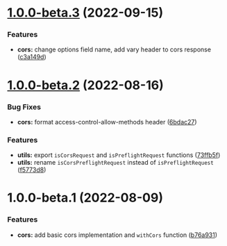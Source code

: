 # [1.0.0-beta.3](https://github.com/httpland/cors/compare/1.0.0-beta.2...1.0.0-beta.3) (2022-09-15)


### Features

* **cors:** change options field name, add vary header to cors response ([c3a149d](https://github.com/httpland/cors/commit/c3a149d8d7c86a7ec712a8ce10aaade2e718e631))

# [1.0.0-beta.2](https://github.com/httpland/cors/compare/1.0.0-beta.1...1.0.0-beta.2) (2022-08-16)


### Bug Fixes

* **cors:** format access-control-allow-methods header ([6bdac27](https://github.com/httpland/cors/commit/6bdac27a90d33d08d55b0b53767344edc3382891))


### Features

* **utils:** export `isCorsRequest` and `isPreflightRequest` functions ([73ffb5f](https://github.com/httpland/cors/commit/73ffb5f6cf9093277be8f380d8ab4a5e9339e3cc))
* **utils:** rename `isCorsPreflightRequest` instead of `isPreflightRequest` ([f5773d8](https://github.com/httpland/cors/commit/f5773d8ecd4df541946f63b114509619c22620a0))

# 1.0.0-beta.1 (2022-08-09)


### Features

* **cors:** add basic cors implementation and `withCors` function ([b76a931](https://github.com/httpland/cors/commit/b76a9310e01cf13d1144729d8428611dd181694b))
